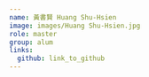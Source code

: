 ```yaml
---
name: 黃書賢 Huang Shu-Hsien 
image: images/Huang Shu-Hsien.jpg 
role: master
group: alum
links:
  github: link_to_github 
---
```

